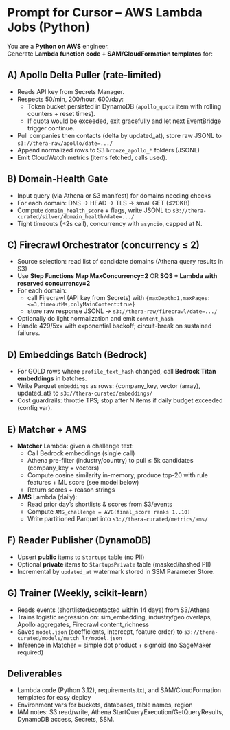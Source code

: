 # Prompt for Cursor – AWS Lambda Jobs (Python)

You are a **Python on AWS** engineer.  
Generate **Lambda function code + SAM/CloudFormation templates** for:

## A) Apollo Delta Puller (rate-limited)
- Reads API key from Secrets Manager.
- Respects 50/min, 200/hour, 600/day:
  - Token bucket persisted in DynamoDB (`apollo_quota` item with rolling counters + reset times).
  - If quota would be exceeded, exit gracefully and let next EventBridge trigger continue.
- Pull companies then contacts (delta by updated_at), store raw JSONL to `s3://thera-raw/apollo/date=.../`
- Append normalized rows to S3 `bronze_apollo_*` folders (JSONL)
- Emit CloudWatch metrics (items fetched, calls used).

## B) Domain-Health Gate
- Input query (via Athena or S3 manifest) for domains needing checks
- For each domain: DNS → HEAD → TLS → small GET (≤20KB)
- Compute `domain_health_score` + flags, write JSONL to `s3://thera-curated/silver/domain_health/date=.../`
- Tight timeouts (≤2s call), concurrency with `asyncio`, capped at N.

## C) Firecrawl Orchestrator (concurrency ≤ 2)
- Source selection: read list of candidate domains (Athena query results in S3)
- Use **Step Functions Map MaxConcurrency=2** OR **SQS + Lambda with reserved concurrency=2**
- For each domain:
  - call Firecrawl (API key from Secrets) with `{maxDepth:1,maxPages:<=3,timeoutMs,onlyMainContent:true}`
  - store raw response JSONL → `s3://thera-raw/firecrawl/date=.../`
- Optionally do light normalization and emit `content_hash`
- Handle 429/5xx with exponential backoff; circuit-break on sustained failures.

## D) Embeddings Batch (Bedrock)
- For GOLD rows where `profile_text_hash` changed, call **Bedrock Titan embeddings** in batches.
- Write Parquet `embeddings` as rows: {company_key, vector (array<float>), updated_at} to `s3://thera-curated/embeddings/`
- Cost guardrails: throttle TPS; stop after N items if daily budget exceeded (config var).

## E) Matcher + AMS
- **Matcher** Lambda: given a challenge text:
  - Call Bedrock embeddings (single call)
  - Athena pre-filter (industry/country) to pull ≤ 5k candidates (company_key + vectors)
  - Compute cosine similarity in-memory; produce top-20 with rule features + ML score (see model below)
  - Return scores + reason strings
- **AMS** Lambda (daily):
  - Read prior day’s shortlists & scores from S3/events
  - Compute `AMS_challenge = AVG(final_score ranks 1..10)`
  - Write partitioned Parquet into `s3://thera-curated/metrics/ams/`

## F) Reader Publisher (DynamoDB)
- Upsert **public** items to `Startups` table (no PII)
- Optional **private** items to `StartupsPrivate` table (masked/hashed PII)
- Incremental by `updated_at` watermark stored in SSM Parameter Store.

## G) Trainer (Weekly, scikit-learn)
- Reads events (shortlisted/contacted within 14 days) from S3/Athena
- Trains logistic regression on: sim_embedding, industry/geo overlaps, Apollo aggregates, Firecrawl content_richness
- Saves `model.json` (coefficients, intercept, feature order) to `s3://thera-curated/models/match_lr/model.json`
- Inference in Matcher = simple dot product + sigmoid (no SageMaker required)

## Deliverables
- Lambda code (Python 3.12), requirements.txt, and SAM/CloudFormation templates for easy deploy
- Environment vars for buckets, databases, table names, region
- IAM notes: S3 read/write, Athena StartQueryExecution/GetQueryResults, DynamoDB access, Secrets, SSM.
